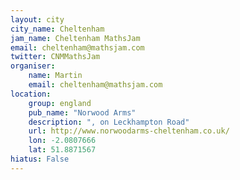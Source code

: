 ```yaml
---
layout: city                                           
city_name: Cheltenham                                                               
jam_name: Cheltenham MathsJam
email: cheltenham@mathsjam.com
twitter: CNMMathsJam
organiser:
    name: Martin
    email: cheltenham@mathsjam.com
location:
    group: england
    pub_name: "Norwood Arms"
    description: ", on Leckhampton Road"
    url: http://www.norwoodarms-cheltenham.co.uk/
    lon: -2.0807666
    lat: 51.8871567
hiatus: False
---
```

